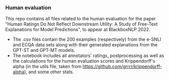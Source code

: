 ### Human evaluation

This repo contains all files related to the human evaluation for the paper "Human Ratings Do Not Reflect Downstream Utility: 
A Study of Free-Text Explanations for Model Predictions", to appear at BlackboxNLP 2022. 

* The .csv files contain the 200 examples (respectively) from the e-SNLI and ECQA data sets along with their generated 
explanations from the GPT-ST and GPT-MT models. 
* The notebook includes all annotators' ratings, postprocessing as well as the calculations for the human evaluation scores
and Krippendorff's alpha (in the utils file, taken from https://github.com/grrrr/krippendorff-alpha), and some other stats.
